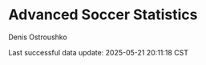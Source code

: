 # Advanced Soccer Statistics
Denis Ostroushko

<!-- gfm -->

Last successful data update: 2025-05-21 20:11:18 CST
